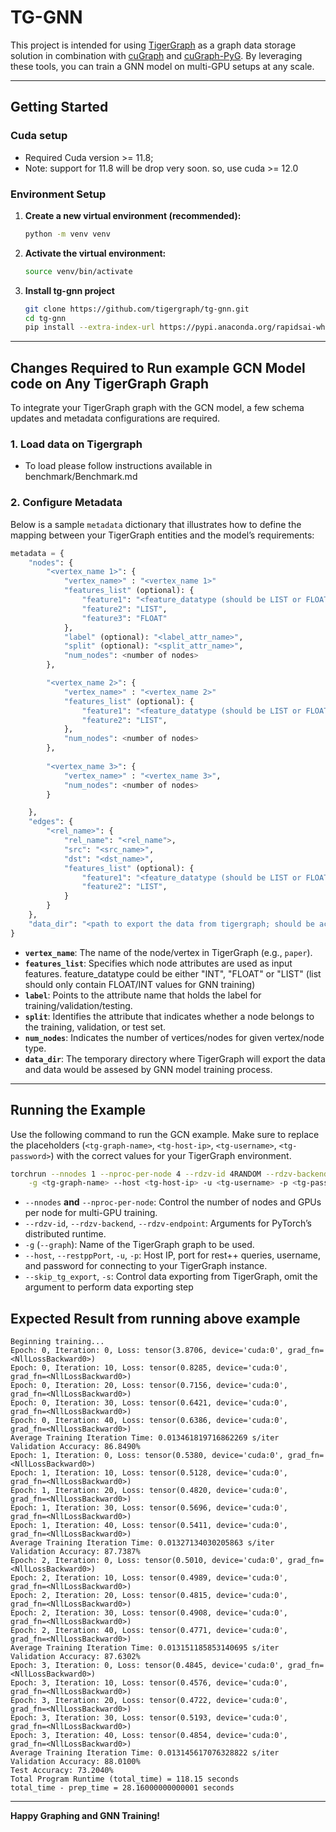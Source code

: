 # TG-GNN

This project is intended for using [TigerGraph](https://www.tigergraph.com/) as a graph data storage solution in combination with [cuGraph](https://github.com/rapidsai/cugraph) and [cuGraph-PyG](https://github.com/rapidsai/cugraph-pyg). By leveraging these tools, you can train a GNN model on multi-GPU setups at any scale.

---

## Getting Started
### Cuda setup
- Required Cuda version >= 11.8; 
- Note: support for 11.8 will be drop very soon. so, use cuda >= 12.0

### Environment Setup

1. **Create a new virtual environment (recommended):**
   ```bash
   python -m venv venv
   ```
2. **Activate the virtual environment:**
   ```bash
   source venv/bin/activate
   ```
3. **Install tg-gnn project**
    ```bash
    git clone https://github.com/tigergraph/tg-gnn.git
    cd tg-gnn
    pip install --extra-index-url https://pypi.anaconda.org/rapidsai-wheels-nightly/simple .
    ```
---

## Changes Required to Run example GCN Model code on Any TigerGraph Graph

To integrate your TigerGraph graph with the GCN model, a few schema updates and metadata configurations are required.

### 1. Load data on Tigergraph
- To load please follow instructions available in benchmark/Benchmark.md 

### 2. Configure Metadata 

Below is a sample `metadata` dictionary that illustrates how to define the mapping between your TigerGraph entities and the model’s requirements:

```python
metadata = {
    "nodes": {
        "<vertex_name 1>": {
            "vertex_name>" : "<vertex_name 1>" 
            "features_list" (optional): {
                "feature1": "<feature_datatype (should be LIST or FLOAT)>",
                "feature2": "LIST",
                "feature3": "FLOAT"
            },
            "label" (optional): "<label_attr_name>",
            "split" (optional): "<split_attr_name>",
            "num_nodes": <number of nodes>
        },

        "<vertex_name 2>": {
            "vertex_name>" : "<vertex_name 2>" 
            "features_list" (optional): {
                "feature1": "<feature_datatype (should be LIST or FLOAT)>",
                "feature2": "LIST",
            },
            "num_nodes": <number of nodes>
        },
        
        "<vertex_name 3>": {
            "vertex_name>" : "<vertex_name 3>",
            "num_nodes": <number of nodes>
        }

    },
    "edges": {
        "<rel_name>": {
            "rel_name": "<rel_name">,
            "src": "<src_name>", 
            "dst": "<dst_name>",
            "features_list" (optional): {
                "feature1": "<feature_datatype (should be LIST or FLOAT)>",
                "feature2": "LIST",
            }
        }
    },
    "data_dir": "<path to export the data from tigergraph; should be accessible by tg as well as torchrun processes>",
}
```

- **`vertex_name`**: The name of the node/vertex in TigerGraph (e.g., `paper`).  
- **`features_list`**: Specifies which node attributes are used as input features. feature_datatype could be either "INT", "FLOAT" or "LIST" (list should only contain FLOAT/INT values for GNN training) 
- **`label`**: Points to the attribute name that holds the label for training/validation/testing.  
- **`split`**: Identifies the attribute that indicates whether a node belongs to the training, validation, or test set.  
- **`num_nodes`**: Indicates the number of vertices/nodes for given vertex/node type.  
- **`data_dir`**: The temporary directory where TigerGraph will export the data and data would be assesed by GNN model training process.

---

## Running the Example

Use the following command to run the GCN example. Make sure to replace the placeholders (`<tg-graph-name>`, `<tg-host-ip>`, `<tg-username>`, `<tg-password>`) with the correct values for your TigerGraph environment.

```bash
torchrun --nnodes 1 --nproc-per-node 4 --rdzv-id 4RANDOM --rdzv-backend c10d --rdzv-endpoint localhost:29500 examples/tg_ogbn_products_mnmg.py \
    -g <tg-graph-name> --host <tg-host-ip> -u <tg-username> -p <tg-password> --restppPort <tg-port>
```

- `--nnodes` **and** `--nproc-per-node`: Control the number of nodes and GPUs per node for multi-GPU training.  
- `--rdzv-id`, `--rdzv-backend`, `--rdzv-endpoint`: Arguments for PyTorch’s distributed runtime.  
- `-g` (`--graph`): Name of the TigerGraph graph to be used.  
- `--host`, `--restppPort`, `-u`, `-p`: Host IP, port for rest++ queries, username, and password for connecting to your TigerGraph instance.
- `--skip_tg_export`, `-s`: Control data exporting from TigerGraph, omit the argument to perform data exporting step


## Expected Result from running above example

```
Beginning training...
Epoch: 0, Iteration: 0, Loss: tensor(3.8706, device='cuda:0', grad_fn=<NllLossBackward0>)
Epoch: 0, Iteration: 10, Loss: tensor(0.8285, device='cuda:0', grad_fn=<NllLossBackward0>)
Epoch: 0, Iteration: 20, Loss: tensor(0.7156, device='cuda:0', grad_fn=<NllLossBackward0>)
Epoch: 0, Iteration: 30, Loss: tensor(0.6421, device='cuda:0', grad_fn=<NllLossBackward0>)
Epoch: 0, Iteration: 40, Loss: tensor(0.6386, device='cuda:0', grad_fn=<NllLossBackward0>)
Average Training Iteration Time: 0.013461819716862269 s/iter
Validation Accuracy: 86.8490%
Epoch: 1, Iteration: 0, Loss: tensor(0.5380, device='cuda:0', grad_fn=<NllLossBackward0>)
Epoch: 1, Iteration: 10, Loss: tensor(0.5128, device='cuda:0', grad_fn=<NllLossBackward0>)
Epoch: 1, Iteration: 20, Loss: tensor(0.4820, device='cuda:0', grad_fn=<NllLossBackward0>)
Epoch: 1, Iteration: 30, Loss: tensor(0.5696, device='cuda:0', grad_fn=<NllLossBackward0>)
Epoch: 1, Iteration: 40, Loss: tensor(0.5411, device='cuda:0', grad_fn=<NllLossBackward0>)
Average Training Iteration Time: 0.01327134030205863 s/iter
Validation Accuracy: 87.7387%
Epoch: 2, Iteration: 0, Loss: tensor(0.5010, device='cuda:0', grad_fn=<NllLossBackward0>)
Epoch: 2, Iteration: 10, Loss: tensor(0.4989, device='cuda:0', grad_fn=<NllLossBackward0>)
Epoch: 2, Iteration: 20, Loss: tensor(0.4815, device='cuda:0', grad_fn=<NllLossBackward0>)
Epoch: 2, Iteration: 30, Loss: tensor(0.4908, device='cuda:0', grad_fn=<NllLossBackward0>)
Epoch: 2, Iteration: 40, Loss: tensor(0.4771, device='cuda:0', grad_fn=<NllLossBackward0>)
Average Training Iteration Time: 0.013151185853140695 s/iter
Validation Accuracy: 87.6302%
Epoch: 3, Iteration: 0, Loss: tensor(0.4845, device='cuda:0', grad_fn=<NllLossBackward0>)
Epoch: 3, Iteration: 10, Loss: tensor(0.4576, device='cuda:0', grad_fn=<NllLossBackward0>)
Epoch: 3, Iteration: 20, Loss: tensor(0.4722, device='cuda:0', grad_fn=<NllLossBackward0>)
Epoch: 3, Iteration: 30, Loss: tensor(0.5193, device='cuda:0', grad_fn=<NllLossBackward0>)
Epoch: 3, Iteration: 40, Loss: tensor(0.4854, device='cuda:0', grad_fn=<NllLossBackward0>)
Average Training Iteration Time: 0.013145617076328822 s/iter
Validation Accuracy: 88.0100%
Test Accuracy: 73.2040%
Total Program Runtime (total_time) = 118.15 seconds
total_time - prep_time = 28.16000000000001 seconds
```

---


**Happy Graphing and GNN Training!**


